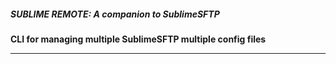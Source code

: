 ##### SUBLIME REMOTE: A companion to SublimeSFTP

__CLI for managing multiple SublimeSFTP multiple config files__

---


